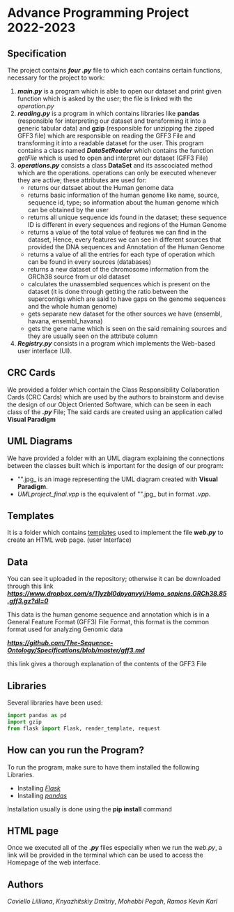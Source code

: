 # Advance Programming Project 2022-2023

###

## Specification
The project contains ***four .py*** file to which each contains certain functions, necessary for the project to work:
1. ***main.py*** is a program which is able to open our dataset and print given function which is asked by the user; the file is linked with the *operation.py*
2. ***reading.py*** is a program in which contains libraries like **pandas** (responsible for interpreting our dataset and trensforming it into a generic tabular data) and **gzip** (responsible for unzipping the zipped GFF3 file) which are responsible on reading the GFF3 File and transforming it into a readable dataset for the user. This program contains a class named ***DataSetReader*** which contains the function *getFile* which is used to open and interpret our dataset (GFF3 File)
3. ***operations.py*** consists a class **DataSet** and its asscociated method which are the operations. operations can only be executed whenever they are active; these attributes are used for:
     * returns our datsaet about the Human genome data
     * returns basic information of the human genome like name, source, sequence id, type; so information about the human genome which can be obtained by the user
     * returns all unique sequence ids found in the dataset; these sequence ID is different in every sequences and regions of the Human Genome
     * returns a value of the total value of features we can find in the dataset, Hence, every features we can see in different sources that provided the DNA sequences and Annotation of the Human Genome
     * returns a value of all the entries for each type of operation which can be found in every sources (databases)
     * returns a new dataset of the chromosome information from the GRCh38 source from ur old dataset
     * calculates the unassembled sequences which is present  on the dataset (it is done through getting the ratio between the supercontigs which are said to have gaps on the genome sequences and the whole human genome)
     * gets separate new dataset for the other sources we have (ensembl, havana, ensembl_havana)
     * gets the gene name which is seen on the said remaining sources and they are usually seen on the attribute column
4. ***Registry.py*** consists in a program which implements the Web-based user interface (UI).

## CRC Cards
We provided a folder which contain the Class Responsibility Collaboration Cards (CRC Cards) which are used by the authors to brainstorm and devise the design of our Object Oriented Software, which can be seen in each class of the ***.py*** File; The said cards are created using an application called **Visual Paradigm**

## UML Diagrams
We have provided a folder with an UML diagram explaining the connections between the classes built which is important for the design of our program:
- "".jpg_ is an image representing the UML diagram created with **Visual Paradigm**.
- _UMLproject_final.vpp_ is the equivalent of "".jpg_ but in format _.vpp_.

## Templates
It is a folder which contains <ins>templates</ins> used to implement the file ***web.py*** to create an HTML web page. (user Interface)

## Data
You can see it uploaded in the repository; otherwise it can be downloaded through this link ***https://www.dropbox.com/s/11yzbl0dpyanvyi/Homo_sapiens.GRCh38.85.gff3.gz?dl=0***


This data is the human genome sequence and annotation which is in a General Feature Format (GFF3) File Format, this format is the common format used for analyzing Genomic data

***https://github.com/The-Sequence-Ontology/Specifications/blob/master/gff3.md*** 

this link gives a thorough explanation of the contents of the GFF3 File

## Libraries
Several libraries have been used:
```python
import pandas as pd
import gzip 
from flask import Flask, render_template, request 
```
## How can you run the Program?
To run the program, make sure to have them installed the following Libraries. 
- Installing *[Flask](https://phoenixnap.com/kb/install-flask)*
- Installing *[pandas](https://pandas.pydata.org/docs/getting_started/install.html)*


Installation usually is done using the **pip install** command

## HTML page
Once we executed all of the ***.py*** files especially when we run the *web.py*, a link will be provided in the terminal which can be used to access the Homepage of the web interface.

## Authors
*Coviello Lilliana*, *Knyazhitskiy Dmitriy*, *Mohebbi Pegah*, *Ramos Kevin Karl* 

